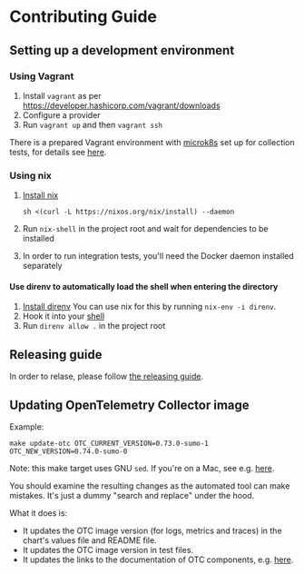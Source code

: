 # Contributing Guide

## Setting up a development environment

### Using Vagrant

1. Install `vagrant` as per <https://developer.hashicorp.com/vagrant/downloads>
1. Configure a provider
1. Run `vagrant up` and then `vagrant ssh`

There is a prepared Vagrant environment with [microk8s](https://microk8s.io/) set up for collection tests, for details see
[here](vagrant/README.md).

### Using nix

1. [Install nix](https://nixos.org/download.html)

   ```
   sh <(curl -L https://nixos.org/nix/install) --daemon
   ```

1. Run `nix-shell` in the project root and wait for dependencies to be installed
1. In order to run integration tests, you'll need the Docker daemon installed separately

#### Use direnv to automatically load the shell when entering the directory

1. [Install direnv](https://direnv.net/docs/installation.html) You can use nix for this by running `nix-env -i direnv`.
1. Hook it into your [shell](https://direnv.net/docs/hook.html)
1. Run `direnv allow .` in the project root

## Releasing guide

In order to relase, please follow [the releasing guide][release].

[release]: ./deploy/docs/release.md

## Updating OpenTelemetry Collector image

Example:

```shell
make update-otc OTC_CURRENT_VERSION=0.73.0-sumo-1 OTC_NEW_VERSION=0.74.0-sumo-0
```

Note: this make target uses GNU `sed`. If you're on a Mac, see e.g. [here](https://stackoverflow.com/a/56007296/4603021).

You should examine the resulting changes as the automated tool can make mistakes. It's just a dummy "search and replace" under the hood.

What it does is:

- It updates the OTC image version (for logs, metrics and traces) in the chart's values file and README file.
- It updates the OTC image version in test files.
- It updates the links to the documentation of OTC components, e.g. [here](./deploy/helm/sumologic/conf/logs/otelcol/config.yaml).
